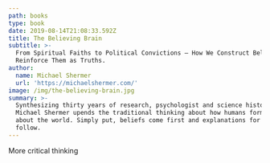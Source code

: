 ```yaml
---
path: books
type: book
date: 2019-08-14T21:08:33.592Z
title: The Believing Brain
subtitle: >-
  From Spiritual Faiths to Political Convictions – How We Construct Beliefs and
  Reinforce Them as Truths.
author:
  name: Michael Shermer
  url: 'https://michaelshermer.com/'
image: /img/the-believing-brain.jpg
summary: >-
  Synthesizing thirty years of research, psychologist and science historian,
  Michael Shermer upends the traditional thinking about how humans form beliefs
  about the world. Simply put, beliefs come first and explanations for beliefs
  follow.
---
```

More critical thinking
